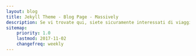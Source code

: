 ```yaml
---
layout: blog
title: Jekyll Theme - Blog Page - Massively
description: Se vi trovate qui, siete sicuramente interessati di viaggiare e conoscere la cultura russa. Cercherò di guidarvi con degli articoli speciali, che faranno da introduzione nella vostra vacanza da sogno.
sitemap:
    priority: 1.0
    lastmod: 2017-11-02
    changefreq: weekly
---
```

